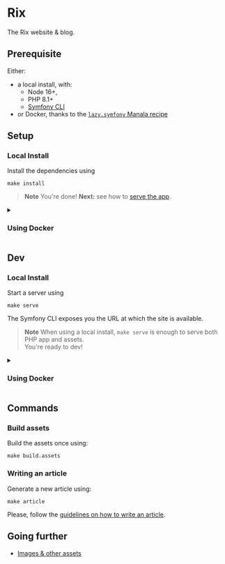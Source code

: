 # Rix

The Rix website & blog.

## Prerequisite

Either:

- a local install, with:
  - Node 16+, 
  - PHP 8.1+
  - [Symfony CLI](https://symfony.com/download)
- or Docker, thanks to the [`lazy.symfony` Manala recipe](https://manala.github.io/manala-recipes/recipes/lazy.symfony/)

## Setup

### Local Install

Install the dependencies using

```shell
make install
```

> **Note**
> You're done! **Next:** see how to [serve the app](#dev).

<details>
<summary>
<h3>Using Docker</h3>
</summary>

If you want to use the Docker stack, setup the project using:

```shell
make up
```

Then, log into the container using

```shell
make sh
```

> **Warning**
> When **using Docker**, you must use `make sh`
> to log into the container before running any command.

And install the dependencies with

```shell
make install
```
</details>

## Dev

### Local Install

Start a server using

```shell
make serve
```

The Symfony CLI exposes you the URL at which the site is available.

> **Note**
> When using a local install, `make serve` is enough to serve both PHP app and assets.  
> You're ready to dev!

<details>
<summary>
<h3>Using Docker</h3>
</summary>

When using a Docker install, serve the PHP application using:

```shell
make up
```

> **Warning**
> The site is now available at http://localhost:8000, but you need to build or serve the assets.

For development purposes, start a Webpack dev-server using:

```shell
make serve.assets
```
</details>

## Commands

### Build assets

Build the assets once using:

```shell
make build.assets
```

### Writing an article

Generate a new article using:

```shell
make article
```

Please, follow the [guidelines on how to write an article](https://rix-fr.github.io/rix/blog/styleguide/example/).

## Going further

- [Images & other assets](./res/docs/assets.md)
